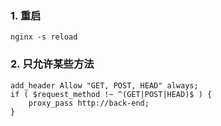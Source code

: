 ### 1. 重启
```shell
nginx -s reload
```

### 2. 只允许某些方法
```shell
add_header Allow "GET, POST, HEAD" always;
if ( $request_method !~ ^(GET|POST|HEAD)$ ) {
    proxy_pass http://back-end;
}
```